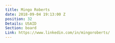 ```yaml
---
title: Mingo Roberts
date: 2018-09-04 19:13:00 Z
position: 32
Details: USAID
Section: board
Link: https://www.linkedin.com/in/mingoroberts/
---
```


